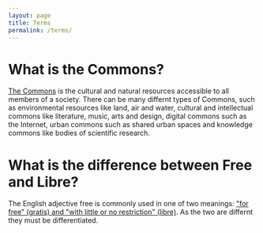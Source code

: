 ```yaml
---
layout: page
title: Terms
permalink: /terms/
---
```


# What is the Commons? 

[The Commons](https://en.wikipedia.org/wiki/Commons) is the cultural and natural resources accessible to all members of a society. There can be many differnt types of Commons, such as environmental resources like land, air and water, cultural and intellectual commons like literature, music, arts and design, digital commons such as the Internet, urban commons such as shared urban spaces and knowledge commons like bodies of scientific research.

# What is the difference between Free and Libre?

The English adjective free is commonly used in one of two meanings: ["for free" (gratis) and "with little or no restriction" (libre)](https://en.wikipedia.org/wiki/Gratis_versus_libre). As the two are differnt they must be differentiated.
